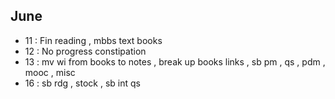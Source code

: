 ## June
* 11 : Fin reading , mbbs text books
* 12 : No progress constipation
* 13 : mv wi  from books to notes , break up books links , sb pm , qs , pdm , mooc , misc
* 16 : sb rdg , stock , sb int qs 
